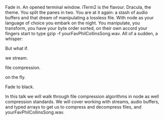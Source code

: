 Fade in. An opened terminal window. iTerm2 is the flavour. Dracula, the theme. You split the panes in two. You are at it again: a stash of audio buffers and that dream of manipulating a lossless file. With node as your language of choice you embark on the night. You manipulate, you transform, you have your byte order sorted, on their own accord your fingers start to type gzip -f yourFavPhilCollinsSong.wav. All of a sudden, a whisper:

But what if.

we stream.

file compression.

on the fly.

Fade to black.

In this talk we will walk through file compression algorithms in node as well compression standards. We will cover working with streams, audio buffers, and typed arrays to get us to compress and decompress files, and yourFavPhilCollinsSong.wav.